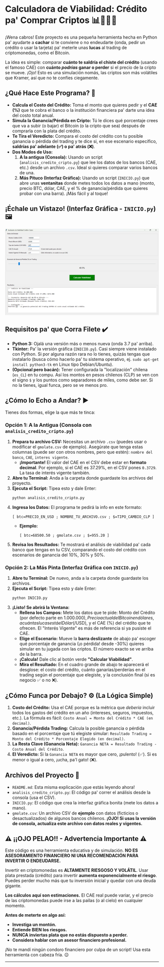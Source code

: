 # Calculadora de Viabilidad: Crédito pa' Comprar Criptos 📊💸🇨🇱

¡Wena cabros! Este proyecto es una pequeña herramienta hecha en Python pa' ayudarte a **cachar** si te conviene o no endeudarte (onda, pedir un crédito o usar la tarjeta) pa' meterle unas **lucas** al trading de criptomonedas, como el Bitcoin.

La idea es simple: comparar **cuánto te saldría el chiste del crédito** (usando el famoso CAE) con **cuánto *podrías* ganar o perder** si el precio de la cripto se mueve. ¡Ojo! Esto es una simulación nomás, las criptos son más volátiles que Kramer, así que no te confíes ciegamente.

## ¿Qué Hace Este Programa? 🤔

*   **Calcula el Costo del Crédito:** Toma el monto que quieres pedir y el **CAE (%)** que te cobra el banco o la institución financiera pa' darte una idea del costo total anual.
*   **Simula la Ganancia/Pérdida en Cripto:** Tú le dices qué porcentaje crees que va a subir (o bajar) el Bitcoin (o la cripto que sea) después de comprarla con la plata del crédito.
*   **Te Tira el Veredicto:** Compara el costo del crédito con tu posible ganancia o pérdida del trading y te dice si, en ese escenario específico, **saldrías pa' adelante (✅) o pa' atrás (❌)**.
*   **Dos Modos de Uso:**
    1.  **A la antigua (Consola):** Usando un script (`analisis_credito_cripto.py`) que lee los datos de los bancos (CAE, etc.) desde un archivo `.csv`. Ideal si quieres comparar varios bancos de una.
    2.  **Más Pituco (Interfaz Gráfica):** Usando un script (`INICIO.py`) que abre unas **ventanitas** donde metes todos los datos a mano (monto, precio BTC, dólar, CAE, y el % de ganancia/pérdida que quieres probar con una barra). ¡Más fácil y al toque!

## ¡Échale un Vistazo! (Interfaz Gráfica - `INICIO.py`) 🖼️

![Interfaz Gráfica](captura%20pantalla.png)


## Requisitos pa' que Corra Filete ✔️

*   **Python 3:** Ojalá una versión más o menos nueva (onda 3.7 pa' arriba).
*   **Tkinter:** Pa' la versión gráfica (`INICIO.py`). Casi siempre viene instalado con Python. Si por alguna razón rara no lo tienes, quizás tengas que instalarlo (busca cómo hacerlo pa' tu sistema operativo, ej. `sudo apt-get install python3-tk` en Linux tipo Debian/Ubuntu).
*   **(Opcional pero bacán):** Tener configurada la "localización" chilena (`es_CL`) en tu compu. Así los montos en pesos chilenos (CLP) se ven con el signo `$` y los puntos como separadores de miles, como debe ser. Si no la tienes, igual funca, pero se ve menos pro.

## ¿Cómo lo Echo a Andar? ▶️

Tienes dos formas, elige la que más te tinca:

### Opción 1: A la Antigua (Consola con `analisis_credito_cripto.py`)

1.  **Prepara tu archivo CSV:** Necesitas un archivo `.csv` (puedes usar o modificar el `gmolate.csv` de ejemplo). Asegúrate que tenga estas columnas (puede ser con otros nombres, pero que estén): `nombre del banco`, `CAE`, `interes vigente`.
    *   **¡Importante!** El valor del CAE en el CSV debe estar en **formato decimal**. Por ejemplo, si el CAE es 37.29%, en el CSV pones `0.3729`. La tasa de interés vigente también.
2.  **Abre tu Terminal:** Anda a la carpeta donde guardaste los archivos del proyecto.
3.  **Ejecuta el Script:** Tipea esto y dale Enter:
    ```bash
    python analisis_credito_cripto.py
    ```
4.  **Ingresa los Datos:** El programa te pedirá la info en este formato:
    ```
    [ btc=PRECIO_EN_USD ; NOMBRE_TU_ARCHIVO.csv ; $=TIPO_CAMBIO_CLP ]
    ```
    *   **Ejemplo:**
        ```
        [ btc=68500.50 ; gmolate.csv ; $=955.20 ]
        ```
5.  **Revisa los Resultados:** Te mostrará el análisis de viabilidad pa' cada banco que tengas en tu CSV, comparando el costo del crédito con escenarios de ganancia del 10%, 30% y 50%.

### Opción 2: La Más Pinta (Interfaz Gráfica con `INICIO.py`)

1.  **Abre tu Terminal:** De nuevo, anda a la carpeta donde guardaste los archivos.
2.  **Ejecuta el Script:** Tipea esto y dale Enter:
    ```bash
    python INICIO.py
    ```
3.  **¡Listo! Se abrirá la Ventana:**
    *   **Rellena los Campos:** Mete los datos que te pide: Monto del Crédito (por defecto parte en $1.000.000), Precio actual del Bitcoin en dólares, a cuántas lucas está el Dólar ($/USD), y el CAE (%) del crédito que te ofrecen. El "Interés Vigente" es más de referencia si ya pusiste el CAE.
    *   **Elige el Escenario:** Mueve la **barra deslizante** de abajo pa' escoger qué porcentaje de ganancia (¡o pérdida! desde -30%) quieres simular en tu jugada con las criptos. El número exacto se ve arriba de la barra.
    *   **¡Calcula!** Dale clic al botón verde **"Calcular Viabilidad"**.
    *   **Mira el Resultado:** En el cuadro grande de abajo te aparecerá el desglose: el costo del crédito, cuánto ganarías/perderías en el trading según el porcentaje que elegiste, y la conclusión final (si es negocio ✅ o no ❌).

## ¿Cómo Funca por Debajo? ⚙️ (La Lógica Simple)

1.  **Costo del Crédito:** Usa el CAE porque es la métrica que *debería* incluir todos los gastos del crédito en un año (intereses, seguros, impuestos, etc.). La fórmula es fácil: `Costo Anual = Monto del Crédito * CAE (en decimal)`.
2.  **Ganancia/Pérdida Trading:** Calcula la posible ganancia o pérdida basado en el porcentaje que tú elegiste simular: `Resultado Trading = Monto del Crédito * Porcentaje Elegido (en decimal)`.
3.  **La Resta Clave (Ganancia Neta):** `Ganancia NETA = Resultado Trading - Costo Anual del Crédito`.
4.  **El Veredicto:** Si la `Ganancia NETA` es mayor que cero, ¡pulento! (✅). Si es menor o igual a cero, ¡ucha, pa'l gato! (❌).

## Archivos del Proyecto 📁

*   `README.md`: Esta misma explicación ¡que estás leyendo ahora!
*   `analisis_credito_cripto.py`: El código pa' correr el análisis desde la consola (usa el CSV).
*   `INICIO.py`: El código que crea la interfaz gráfica bonita (mete los datos a mano).
*   `gmolate.csv`: Un archivo CSV de **ejemplo** con datos (ficticios o desactualizados) de algunos bancos chilenos. **¡OJO! Si usas la versión de consola, actualiza este archivo con datos reales y vigentes.**

## ⚠️ ¡¡OJO PELAO!! - Advertencia Importante ⚠️

Este código es una herramienta educativa y de simulación. **NO ES ASESORAMIENTO FINANCIERO NI UNA RECOMENDACIÓN PARA INVERTIR O ENDEUDARSE.**

Invertir en criptomonedas es **ALTAMENTE RIESGOSO Y VOLÁTIL**. Usar plata prestada (crédito) para invertir **aumenta exponencialmente el riesgo**. Puedes perder mucho más que tu inversión inicial y quedar con una deuda gigante.

**Los cálculos aquí son estimaciones.** El CAE real puede variar, y el precio de las criptomonedas puede irse a las pailas (o al cielo) en cualquier momento.

**Antes de meterte en algo así:**
*   **Investiga un montón.**
*   **Entiende BIEN los riesgos.**
*   **NUNCA inviertas plata que no estás dispuesto a perder.**
*   **Considera hablar con un asesor financiero profesional.**

¡No te mandí ningún condoro financiero por culpa de un script! Usa esta herramienta con cabeza fría. 😉

---

